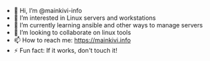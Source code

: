 - 👋 Hi, I’m @mainkivi-info
- 👀 I’m interested in Linux servers and workstations
- 🌱 I’m currently learning ansible and other ways to manage servers
- 💞️ I’m looking to collaborate on linux tools
- 📫 How to reach me: https://mainkivi.info
- ⚡ Fun fact: If it works, don't touch it!

<!---
mainkivi-info/mainkivi-info is a ✨ special ✨ repository because its `README.md` (this file) appears on your GitHub profile.
You can click the Preview link to take a look at your changes.
--->

